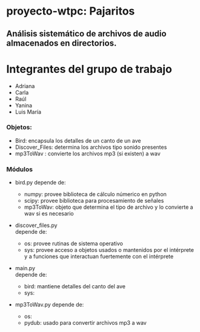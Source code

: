# proyecto-wtpc: Pajaritos

## Análisis sistemático de archivos de audio almacenados en directorios.

# Integrantes del grupo de trabajo

* Adriana
* Carla
* Raúl 
* Yanina
* Luis María





### Objetos:

* Bird:  encapsula los detalles de un canto de un ave
* Discover_Files: determina los archivos tipo sonido presentes
* mp3ToWav : convierte los archivos mp3 (si existen) a wav 


### Módulos

* bird.py
   depende de:
   * numpy: provee biblioteca de cálculo númerico en python
   * scipy: provee biblioteca para procesamiento de señales
   * mp3ToWav: objeto que determina el tipo de archivo y lo
     convierte a wav si es necesario

* discover_files.py  
   depende de:
   * os: provee rutinas de sistema operativo
   * sys: provee acceso a objetos usados o mantenidos por el intérprete y a
     funciones que interactuan fuertemente con el intérprete

  

* main.py  
   depende de:
   * bird: mantiene detalles del canto del ave 
   * sys:


* mp3ToWav.py
   depende de:
   * os:
   * pydub: usado para convertir archivos mp3 a wav


